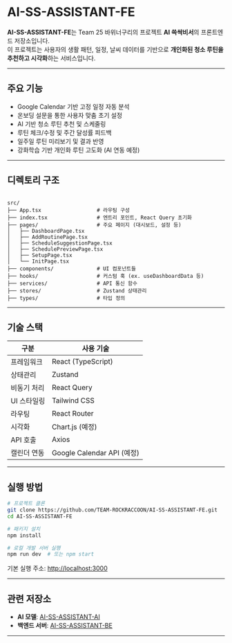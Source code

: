 # AI-SS-ASSISTANT-FE

**AI-SS-ASSISTANT-FE**는 Team 25 바위너구리의 프로젝트 **AI 쓱싹비서**의 프론트엔드 저장소입니다.  
이 프로젝트는 사용자의 생활 패턴, 일정, 날씨 데이터를 기반으로 **개인화된 청소 루틴을 추천하고 시각화**하는 서비스입니다.

---

## 주요 기능

- Google Calendar 기반 고정 일정 자동 분석
- 온보딩 설문을 통한 사용자 맞춤 초기 설정
- AI 기반 청소 루틴 추천 및 스케줄링
- 루틴 체크/수정 및 주간 달성률 피드백
- 일주일 루틴 미리보기 및 결과 반영
- 강화학습 기반 개인화 루틴 고도화 (AI 연동 예정)

---

## 디렉토리 구조

```

src/
├── App.tsx                  # 라우팅 구성
├── index.tsx                # 엔트리 포인트, React Query 초기화
├── pages/                   # 주요 페이지 (대시보드, 설정 등)
│   ├── DashboardPage.tsx
│   ├── AddRoutinePage.tsx
│   ├── ScheduleSuggestionPage.tsx
│   ├── SchedulePreviewPage.tsx
│   ├── SetupPage.tsx
│   └── InitPage.tsx
├── components/              # UI 컴포넌트들
├── hooks/                   # 커스텀 훅 (ex. useDashboardData 등)
├── services/                # API 통신 함수
├── stores/                  # Zustand 상태관리
├── types/                   # 타입 정의

```

---

## 기술 스택

| 구분         | 사용 기술 |
|--------------|-----------|
| 프레임워크   | React (TypeScript) |
| 상태관리     | Zustand |
| 비동기 처리   | React Query |
| UI 스타일링  | Tailwind CSS |
| 라우팅       | React Router |
| 시각화       | Chart.js (예정) |
| API 호출     | Axios |
| 캘린더 연동  | Google Calendar API (예정) |

---

## 실행 방법

```bash
# 프로젝트 클론
git clone https://github.com/TEAM-ROCKRACCOON/AI-SS-ASSISTANT-FE.git
cd AI-SS-ASSISTANT-FE

# 패키지 설치
npm install

# 로컬 개발 서버 실행
npm run dev  # 또는 npm start
````

기본 실행 주소: [http://localhost:3000](http://localhost:3000)

---

## 관련 저장소

* **AI 모델**: [AI-SS-ASSISTANT-AI](https://github.com/TEAM-ROCKRACCOON/AI-SS-ASSISTANT-AI)
* **백엔드 서버**: [AI-SS-ASSISTANT-BE](https://github.com/TEAM-ROCKRACCOON/AI-SS-ASSISTANT-BE)

---
